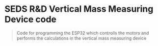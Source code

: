 # SEDS R&D Vertical Mass Measuring Device code

> Code for programming the ESP32 which controlls the motors and performs the calculations in the vertical mass measuring device
